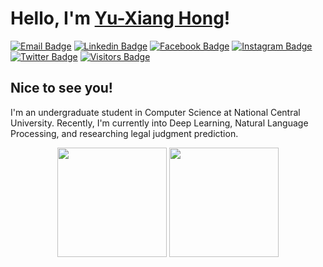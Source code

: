 # Hello, I'm [Yu-Xiang Hong](https://github.com/Cing-Chen)!

<!-- Those are made by "shields.io" except "Visitors Badge". -->
<!-- "Visitors Badge" is made by "visitorbadge.io". -->
[![Email Badge](https://img.shields.io/badge/-Email-c14438?style=flat-square&logo=Gmail&logoColor=white)](mailto:yuxiang.hong.tw@gmail.com)
[![Linkedin Badge](https://img.shields.io/badge/-LinkedIn-0e76a8?style=flat-square&logo=Linkedin&logoColor=white)](https://www.linkedin.com/in/yu-xiang-hong/)
[![Facebook Badge](https://img.shields.io/badge/Facebook-1877F2?style=flat-square&logo=facebook&logoColor=white)](https://www.facebook.com/yuxiang.hong.tw)
[![Instagram Badge](https://img.shields.io/badge/-Instagram-e4405f?style=flat-square&logo=Instagram&logoColor=white)](https://www.instagram.com/yxhong.tw/)
[![Twitter Badge](https://img.shields.io/badge/-Twitter-00acee?style=flat-square&logo=Twitter&logoColor=white)](https://twitter.com/yxhong_tw)
[![Visitors Badge](https://api.visitorbadge.io/api/visitors?path=https%3A%2F%2Fgithub.com%2FCing-Chen&countColor=%2337d67a&style=flat)](https://visitorbadge.io/status?path=https%3A%2F%2Fgithub.com%2FCing-Chen)

## Nice to see you!
I'm an undergraduate student in Computer Science at National Central University.
Recently, I'm currently into Deep Learning, Natural Language Processing, and researching legal judgment prediction.

<div align="center">
  <img src="https://github-readme-stats.vercel.app/api?username=Cing-Chen&count_private=true&show_icons=true&theme=vue-dark&bg_color=0d1117&include_all_commits=false&border_radius=15&hide_border=false" height=175>
 <img src="https://github-readme-stats.vercel.app/api/top-langs/?username=Cing-Chen&layout=compact&theme=vue-dark&show_icons=true&bg_color=0d1117&include_all_commits=true&border_radius=15&hide_border=false&langs_count=8&hide=HTML,CSS,Batchfile&count_private=frue" height=175>
</div>
